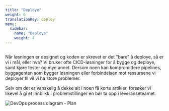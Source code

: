 ```yaml
---
title: "Deploye"
weight: 6
translationKey: deploy
menu:
  sidebar:
    name: "Deploye"
    weight: 4
---
```

<div class="row category-into">
    <div class="column">
        <p>
            Når løsningen er designet og koden er skrevet er det "bare" å deploye, så er vi i mål, eller hva? Vi bruker ofte CICD-løsninger for å bygge og deploye, samt kjøre tester og mye annet. 
            Dersom noen kan kompromittere pipelines, byggagenten som bygger løsningen eller forbindelsen mot ressursene vi deployer til vil vi ha store problemer.  
        </p>
        <p>
            Selv om det er vanskelig å dekke alt i noen få korte artikler, forsøker vi likevel å gi et innblikk i problemstillinger en bør ta opp i leveranseteamet. 
        </p>
    </div>
    <div class="column">
        <img alt="DevOps process diagram - Plan" src="/devops_plan.svg"/>
    </div>
</div>
